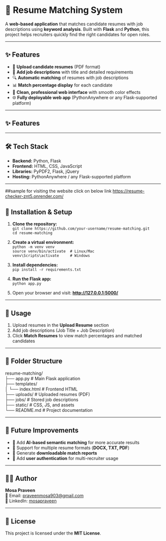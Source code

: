 # 📄 Resume Matching System

A **web-based application** that matches candidate resumes with job descriptions using **keyword analysis**. Built with **Flask** and **Python**, this project helps recruiters quickly find the right candidates for open roles.

---

## ✨ Features

- 📄 **Upload candidate resumes** (PDF format)  
- 📝 **Add job descriptions** with title and detailed requirements  
- 🔍 **Automatic matching** of resumes with job descriptions  
- 📊 **Match percentage display** for each candidate  
- 🎨 **Clean, professional web interface** with smooth color effects  
- 🌐 **Fully deployable web app** (PythonAnywhere or any Flask-supported platform)

---
## ✨ Features
---

## 🛠️ Tech Stack

- **Backend:** Python, Flask  
- **Frontend:** HTML, CSS, JavaScript  
- **Libraries:** PyPDF2, Flask, jQuery  
- **Hosting:** PythonAnywhere / any Flask-supported platform

---
##sample
for visiting the website click on below link
https://resume-checker-znt5.onrender.com/
## 🚀 Installation & Setup

1. **Clone the repository:**  
`git clone https://github.com/your-username/resume-matching.git`  
`cd resume-matching`

2. **Create a virtual environment:**  
`python -m venv venv`  
`source venv/bin/activate  # Linux/Mac`  
`venv\Scripts\activate     # Windows`

3. **Install dependencies:**  
`pip install -r requirements.txt`

4. **Run the Flask app:**  
`python app.py`

5. Open your browser and visit: **http://127.0.0.1:5000/**

---

## 📖 Usage

1. Upload resumes in the **Upload Resume** section  
2. Add job descriptions (Job Title + Job Description)  
3. Click **Match Resumes** to view match percentages and matched candidates

---

## 📂 Folder Structure

resume-matching/  
├── app.py                # Main Flask application  
├── templates/  
│   └── index.html        # Frontend HTML  
├── uploads/              # Uploaded resumes (PDF)  
├── jobs/                 # Stored job descriptions  
├── static/               # CSS, JS, and assets  
└── README.md             # Project documentation

---

## 🔮 Future Improvements

- 🤖 Add **AI-based semantic matching** for more accurate results  
- 📄 Support for multiple resume formats (**DOCX, TXT, PDF**)  
- 📑 Generate **downloadable match reports**  
- 🔐 Add **user authentication** for multi-recruiter usage

---

## 👨‍💻 Author

**Mosa Praveen**  
📧 Email: praveenmosa903@gmail.com  
🔗 LinkedIn: [mosapraveen](https://www.linkedin.com/in/mosapraveen)

---

## 📜 License

This project is licensed under the **MIT License**.
